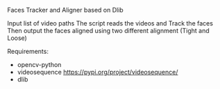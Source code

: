 Faces Tracker and Aligner based on Dlib

Input list of video paths
The script reads the videos and Track the faces
Then output the faces aligned using two different alignment (Tight and Loose)

Requirements:
- opencv-python 
- videosequence https://pypi.org/project/videosequence/
- dlib

